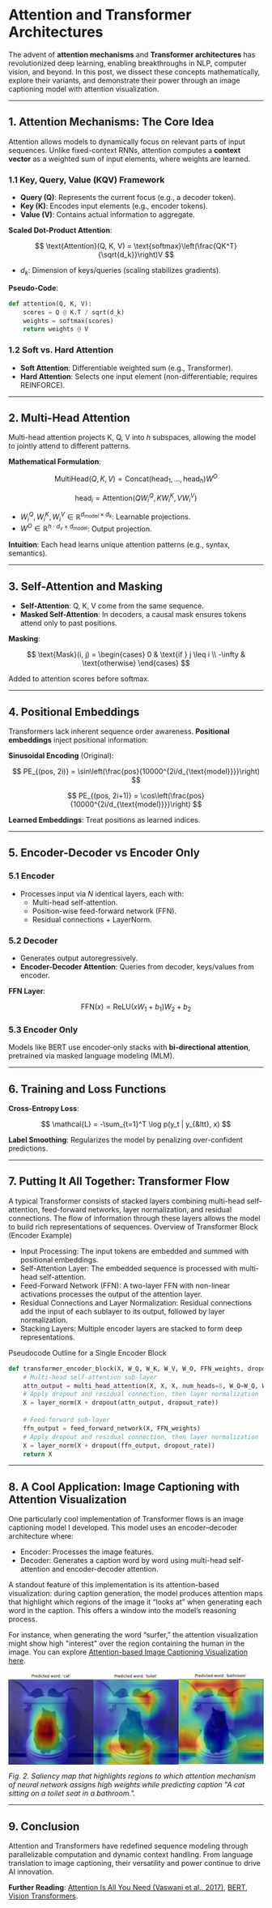 # Attention and Transformer Architectures

The advent of **attention mechanisms** and **Transformer architectures** has revolutionized deep learning, enabling breakthroughs in NLP, computer vision, and beyond. In this post, we dissect these concepts mathematically, explore their variants, and demonstrate their power through an image captioning model with attention visualization.

---

## 1. Attention Mechanisms: The Core Idea

Attention allows models to dynamically focus on relevant parts of input sequences. Unlike fixed-context RNNs, attention computes a **context vector** as a weighted sum of input elements, where weights are learned.

### 1.1 Key, Query, Value (KQV) Framework
- **Query (Q)**: Represents the current focus (e.g., a decoder token).
- **Key (K)**: Encodes input elements (e.g., encoder tokens).
- **Value (V)**: Contains actual information to aggregate.

**Scaled Dot-Product Attention**:

$$
\text{Attention}(Q, K, V) = \text{softmax}\left(\frac{QK^T}{\sqrt{d_k}}\right)V
$$

- $d_k$: Dimension of keys/queries (scaling stabilizes gradients).

**Pseudo-Code**:
```python
def attention(Q, K, V):
    scores = Q @ K.T / sqrt(d_k)
    weights = softmax(scores)
    return weights @ V
```

### 1.2 Soft vs. Hard Attention
- **Soft Attention**: Differentiable weighted sum (e.g., Transformer).
- **Hard Attention**: Selects one input element (non-differentiable; requires REINFORCE).

---

## 2. Multi-Head Attention

Multi-head attention projects K, Q, V into $h$ subspaces, allowing the model to jointly attend to different patterns.

**Mathematical Formulation**:

$$
\text{MultiHead}(Q, K, V) = \text{Concat}(\text{head}_1, ..., \text{head}_h)W^O
$$

$$
\text{head}_i = \text{Attention}(QW_i^Q, KW_i^K, VW_i^V)
$$

- $W_i^Q, W_i^K, W_i^V \in \mathbb{R}^{d_{\text{model}} \times d_k}$: Learnable projections.
- $W^O \in \mathbb{R}^{h \cdot d_v \times d_{\text{model}}}$: Output projection.

**Intuition**: Each head learns unique attention patterns (e.g., syntax, semantics).

---

## 3. Self-Attention and Masking

- **Self-Attention**: Q, K, V come from the same sequence.
- **Masked Self-Attention**: In decoders, a causal mask ensures tokens attend only to past positions.

**Masking**:

$$
\text{Mask}(i, j) = \begin{cases}
0 & \text{if } j \leq i \\
-\infty & \text{otherwise}
\end{cases}
$$

Added to attention scores before softmax.

---

## 4. Positional Embeddings

Transformers lack inherent sequence order awareness. **Positional embeddings** inject positional information:

**Sinusoidal Encoding** (Original):

$$
PE_{(pos, 2i)} = \sin\left(\frac{pos}{10000^{2i/d_{\text{model}}}}\right)
$$

$$
PE_{(pos, 2i+1)} = \cos\left(\frac{pos}{10000^{2i/d_{\text{model}}}}\right)
$$

**Learned Embeddings**: Treat positions as learned indices.

---

## 5. Encoder-Decoder vs Encoder Only

### 5.1 Encoder
- Processes input via $N$ identical layers, each with:
  - Multi-head self-attention.
  - Position-wise feed-forward network (FFN).
  - Residual connections + LayerNorm.

### 5.2 Decoder
- Generates output autoregressively.
- **Encoder-Decoder Attention**: Queries from decoder, keys/values from encoder.

**FFN Layer**:

$$
\text{FFN}(x) = \text{ReLU}(xW_1 + b_1)W_2 + b_2
$$

### 5.3 Encoder Only
Models like BERT use encoder-only stacks with **bi-directional attention**, pretrained via masked language modeling (MLM).

---

## 6. Training and Loss Functions

**Cross-Entropy Loss**:

$$
\mathcal{L} = -\sum_{t=1}^T \log p(y_t | y_{&ltt}, x)
$$


**Label Smoothing**: Regularizes the model by penalizing over-confident predictions.

---

## 7. Putting It All Together: Transformer Flow

A typical Transformer consists of stacked layers combining multi-head self-attention, feed-forward networks, layer normalization, and residual connections. The flow of information through these layers allows the model to build rich representations of sequences.
Overview of Transformer Block (Encoder Example)

- Input Processing: The input tokens are embedded and summed with positional embeddings.
- Self-Attention Layer: The embedded sequence is processed with multi-head self-attention.
- Feed-Forward Network (FFN): A two-layer FFN with non-linear activations processes the output of the attention layer.
- Residual Connections and Layer Normalization: Residual connections add the input of each sublayer to its output, followed by layer normalization.
- Stacking Layers: Multiple encoder layers are stacked to form deep representations.

Pseudocode Outline for a Single Encoder Block

```python
def transformer_encoder_block(X, W_Q, W_K, W_V, W_O, FFN_weights, dropout_rate=0.1):
    # Multi-head self-attention sub-layer
    attn_output = multi_head_attention(X, X, X, num_heads=8, W_Q=W_Q, W_K=W_K, W_V=W_V, W_O=W_O)
    # Apply dropout and residual connection, then layer normalization
    X = layer_norm(X + dropout(attn_output, dropout_rate))
    
    # Feed-forward sub-layer
    ffn_output = feed_forward_network(X, FFN_weights)
    # Apply dropout and residual connection, then layer normalization
    X = layer_norm(X + dropout(ffn_output, dropout_rate))
    return X
```

---

## 8. A Cool Application: Image Captioning with Attention Visualization

One particularly cool implementation of Transformer flows is an image captioning model I developed. This model uses an encoder–decoder architecture where:

- Encoder: Processes the image features.
- Decoder: Generates a caption word by word using multi-head self-attention and encoder-decoder attention.

A standout feature of this implementation is its attention-based visualization: during caption generation, the model produces attention maps that highlight which regions of the image it “looks at” when generating each word in the caption. This offers a window into the model’s reasoning process.

For instance, when generating the word “surfer,” the attention visualization might show high "interest" over the region containing the human in the image. You can explore [Attention-based Image Captioning Visualization here](https://gitlab.com/korzeniowski.renard/image_caption_server). 

<div style="display: flex; align-items: center;">
  <div style="display: flex; align-items: center;">
    <img src="https://raw.githubusercontent.com/RKorzeniowski/rkorzeniowski/refs/heads/main/images/attn/attn_cat.png">
  </div>

  <div style="display: flex; align-items: center;">
    <img src="https://raw.githubusercontent.com/RKorzeniowski/rkorzeniowski/refs/heads/main/images/attn/attn_toilet.png">
  </div>

  <div style="display: flex; align-items: center;">
    <img src="https://raw.githubusercontent.com/RKorzeniowski/rkorzeniowski/refs/heads/main/images/attn/attn_bathroom.png">
  </div>
</div>

_Fig. 2. Saliency map that highlights regions to which attention mechanism of neural network assigns high weights while predicting caption "A cat sitting on a toilet seat in a bathroom."._

---

## 9. Conclusion

Attention and Transformers have redefined sequence modeling through parallelizable computation and dynamic context handling. From language translation to image captioning, their versatility and power continue to drive AI innovation.

**Further Reading**: [Attention Is All You Need (Vaswani et al., 2017)](https://arxiv.org/abs/1706.03762), [BERT](https://arxiv.org/abs/1810.04805), [Vision Transformers](https://arxiv.org/abs/2010.11929).
